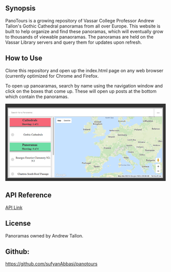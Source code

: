 ## Synopsis

PanoTours is a growing repository of Vassar College Professor Andrew Tallon's Gothic Cathedral panoramas from all over Europe. This website is built to help organize and find these panoramas, which will eventually grow to thousands of viewable panaoramas. The panoramas are held on the Vassar Library servers and query them for updates upon refresh.


## How to Use

Clone this repository and open up the index.html page on any web browser (currently optimized for Chrome and Firefox.

To open up panoaramas, search by name using the navigation window and click on the boxes that come up. These will open up posts at the bottom which contain the panoramas. 

![Alt text](./img/navigation.png?raw=true "Navigation Window")

## API Reference

[API Link](./documentation/api.md)


## License

Panoramas owned by Andrew Tallon.


## Github:
https://github.com/sufyanAbbasi/panotours

